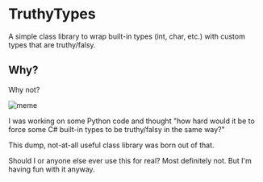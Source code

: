 # TruthyTypes

A simple class library to wrap built-in types (int, char, etc.) with custom types that are truthy/falsy.

## Why?

Why not?

![meme](https://en.meming.world/images/en/6/65/After_All%2C_Why_Not%3F_Why_Shouldn%27t_I_Keep_It%3F.jpg)

I was working on some Python code and thought "how hard would it be to force some C# built-in types to be truthy/falsy in the same way?"

This dump, not-at-all useful class library was born out of that.

Should I or anyone else ever use this for real? Most definitely not.  But I'm having fun with it anyway.